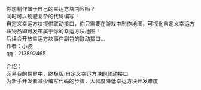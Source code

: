你想制作属于自己的幸运方块内容吗？ \
同时可以规避复杂的代码编写！ \
自定义幸运方块提供联动接口，你只需要在游戏中制作地图，可视化自定义幸运方块物品即可发布属于你的幸运方块地图！ \
后续会开放幸运方块事件副包的联动接口... \
作者：小波\
qq：213892465

介绍：\
网易我的世界中，终极版·自定义幸运方块的联动接口\
为新手开发者减少编写代码的步骤，大幅度降低幸运方块开发难度

